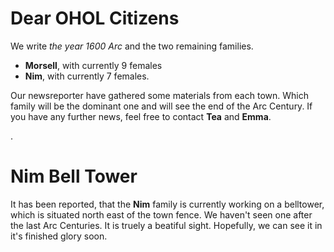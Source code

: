 Dear OHOL Citizens
==================
We write *the year 1600 Arc* and the two remaining families.

* **Morsell**, with currently 9 females
* **Nim**, with currently 7 females.


 Our newsreporter have gathered some materials from each town. Which family will be the dominant one and will see the end of the Arc Century. If you have any further news, feel free to contact **Tea**  and **Emma**.

.

Nim Bell Tower
 ====
 It has been reported, that the **Nim** family is currently working on a belltower, which is situated north east of the town fence. We haven't seen one after the last Arc Centuries. It is truely a beatiful sight. Hopefully, we can see it in it's finished glory soon.